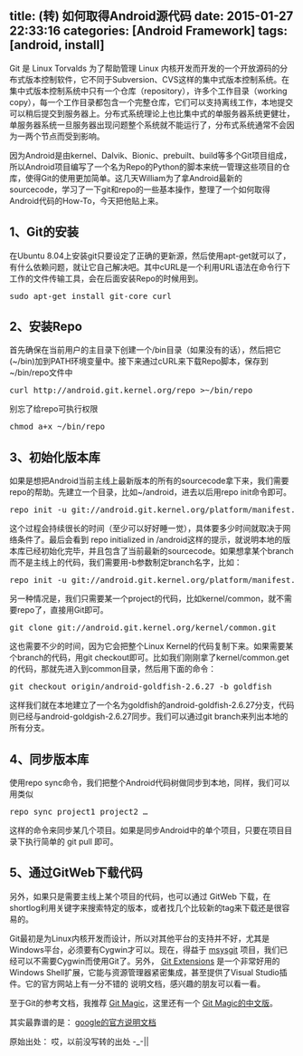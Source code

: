 title: (转) 如何取得Android源代码
date: 2015-01-27 22:33:16
categories: [Android Framework]
tags: [android, install]
---

Git 是 Linux Torvalds 为了帮助管理 Linux 内核开发而开发的一个开放源码的分布式版本控制软件，它不同于Subversion、CVS这样的集中式版本控制系统。在集中式版本控制系统中只有一个仓库（repository），许多个工作目录（working copy），每一个工作目录都包含一个完整仓库，它们可以支持离线工作，本地提交可以稍后提交到服务器上。分布式系统理论上也比集中式的单服务器系统更健壮，单服务器系统一旦服务器出现问题整个系统就不能运行了，分布式系统通常不会因为一两个节点而受到影响。

因为Android是由kernel、Dalvik、Bionic、prebuilt、build等多个Git项目组成，所以Android项目编写了一个名为Repo的Python的脚本来统一管理这些项目的仓库，使得Git的使用更加简单。这几天William为了拿Android最新的sourcecode，学习了一下git和repo的一些基本操作，整理了一个如何取得Android代码的How-To，今天把他贴上来。

## 1、Git的安装
在Ubuntu 8.04上安装git只要设定了正确的更新源，然后使用apt-get就可以了，有什么依赖问题，就让它自己解决吧。其中cURL是一个利用URL语法在命令行下工作的文件传输工具，会在后面安装Repo的时候用到。

<pre>
sudo apt-get install git-core curl
</pre>

## 2、安装Repo
首先确保在当前用户的主目录下创建一个/bin目录（如果没有的话），然后把它(~/bin)加到PATH环境变量中。接下来通过cURL来下载Repo脚本，保存到~/bin/repo文件中

<pre>
curl http://android.git.kernel.org/repo >~/bin/repo
</pre>

别忘了给repo可执行权限

<pre>
chmod a+x ~/bin/repo
</pre>

## 3、初始化版本库
如果是想把Android当前主线上最新版本的所有的sourcecode拿下来，我们需要repo的帮助。先建立一个目录，比如~/android，进去以后用repo init命令即可。

<pre>
repo init -u git://android.git.kernel.org/platform/manifest.git
</pre>

这个过程会持续很长的时间（至少可以好好睡一觉），具体要多少时间就取决于网络条件了。最后会看到 repo initialized in /android这样的提示，就说明本地的版本库已经初始化完毕，并且包含了当前最新的sourcecode。如果想拿某个branch而不是主线上的代码，我们需要用-b参数制定branch名字，比如：

<pre>
repo init -u git://android.git.kernel.org/platform/manifest.git -b cupcake
</pre>

另一种情况是，我们只需要某一个project的代码，比如kernel/common，就不需要repo了，直接用Git即可。

<pre>
git clone git://android.git.kernel.org/kernel/common.git
</pre>

这也需要不少的时间，因为它会把整个Linux Kernel的代码复制下来。如果需要某个branch的代码，用git checkout即可。比如我们刚刚拿了kernel/common.get的代码，那就先进入到common目录，然后用下面的命令：

<pre>
git checkout origin/android-goldfish-2.6.27 -b goldfish
</pre>

这样我们就在本地建立了一个名为goldfish的android-goldfish-2.6.27分支，代码则已经与android-goldgish-2.6.27同步。我们可以通过git branch来列出本地的所有分支。

## 4、同步版本库
使用repo sync命令，我们把整个Android代码树做同步到本地，同样，我们可以用类似

<pre>
repo sync project1 project2 … 
</pre>

这样的命令来同步某几个项目。如果是同步Android中的单个项目，只要在项目目录下执行简单的 git pull 即可。

## 5、通过GitWeb下载代码
另外，如果只是需要主线上某个项目的代码，也可以通过 GitWeb 下载，在shortlog利用关键字来搜索特定的版本，或者找几个比较新的tag来下载还是很容易的。

Git最初是为Linux内核开发而设计，所以对其他平台的支持并不好，尤其是Windows平台，必须要有Cygwin才可以。现在，得益于 [msysgit](http://code.google.com/p/msysgit/ "msysgit") 项目，我们已经可以不需要Cygwin而使用Git了。另外， [Git Extensions](http://sourceforge.net/projects/gitextensions/ "Git Extensions") 是一个非常好用的Windows Shell扩展，它能与资源管理器紧密集成，甚至提供了Visual Studio插件。它的官方网站上有一分不错的 说明文档，感兴趣的朋友可以看一看。

至于Git的参考文档，我推荐 [Git Magic](http://www-cs-students.stanford.edu/~blynn/gitmagic/ "Git Magic")，这里还有一个 [Git Magic的中文版](http://docs.google.com/View?id=dfwthj68_675gz3bw8kj#__07735763982479649 "Git Magic的中文版")。

其实最靠谱的是： [google的官方说明文档](http://source.android.com/source/downloading.html "google的官方说明文档")

原始出处： 哎，以前没写转的出处 -_-||


 

